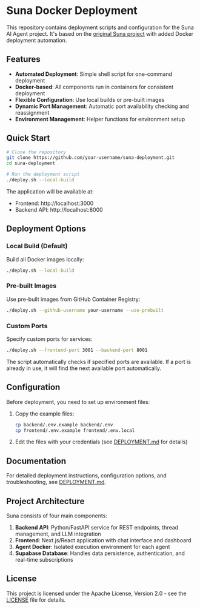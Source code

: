 # Suna Docker Deployment

This repository contains deployment scripts and configuration for the Suna AI Agent project. It's based on the [original Suna project](https://github.com/kortix-ai/suna) with added Docker deployment automation.

## Features

- **Automated Deployment**: Simple shell script for one-command deployment
- **Docker-based**: All components run in containers for consistent deployment
- **Flexible Configuration**: Use local builds or pre-built images
- **Dynamic Port Management**: Automatic port availability checking and reassignment
- **Environment Management**: Helper functions for environment setup

## Quick Start

```bash
# Clone the repository
git clone https://github.com/your-username/suna-deployment.git
cd suna-deployment

# Run the deployment script
./deploy.sh --local-build
```

The application will be available at:
- Frontend: http://localhost:3000
- Backend API: http://localhost:8000

## Deployment Options

### Local Build (Default)

Build all Docker images locally:

```bash
./deploy.sh --local-build
```

### Pre-built Images

Use pre-built images from GitHub Container Registry:

```bash
./deploy.sh --github-username your-username --use-prebuilt
```

### Custom Ports

Specify custom ports for services:

```bash
./deploy.sh --frontend-port 3001 --backend-port 8001
```

The script automatically checks if specified ports are available. If a port is already in use, it will find the next available port automatically.

## Configuration

Before deployment, you need to set up environment files:

1. Copy the example files:
   ```bash
   cp backend/.env.example backend/.env
   cp frontend/.env.example frontend/.env.local
   ```

2. Edit the files with your credentials (see [DEPLOYMENT.md](DEPLOYMENT.md) for details)

## Documentation

For detailed deployment instructions, configuration options, and troubleshooting, see [DEPLOYMENT.md](DEPLOYMENT.md).

## Project Architecture

Suna consists of four main components:

1. **Backend API**: Python/FastAPI service for REST endpoints, thread management, and LLM integration
2. **Frontend**: Next.js/React application with chat interface and dashboard
3. **Agent Docker**: Isolated execution environment for each agent
4. **Supabase Database**: Handles data persistence, authentication, and real-time subscriptions

## License

This project is licensed under the Apache License, Version 2.0 - see the [LICENSE](./LICENSE) file for details.